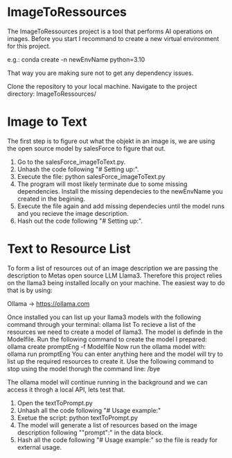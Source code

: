 # ImageToRessources

The ImageToRessources project is a tool that performs AI operations on images.
Before you start I recommand to create a new virtual environment for this project.

e.g.:
conda create -n newEnvName python=3.10

That way you are making sure not to get any dependency issues.

Clone the repository to your local machine.
Navigate to the project directory: ImageToRessources/

# Image to Text
The first step is to figure out what the objekt in an image is, we are using the open source model by salesForce to figure that out.
1. Go to the salesForce_imageToText.py.
2. Unhash the code following "# Setting up:".
3. Execute the file:
    python salesForce_imageToText.py
4. The program will most likely terminate due to some missing dependencies. Install the missing dependecies to the newEnvName you created in the begining.
5. Execute the file again and add missing dependecies until the model runs and you recieve the image description.
6. Hash out the code following "# Setting up:".

# Text to Resource List
To form a list of resources out of an image description we are passing the description to Metas open source LLM Llama3.
Therefore this project relies on the llama3 being installed locally on your machine. The easiest way to do that is by using:

Ollama -> https://ollama.com

Once installed you can list up your llama3 models with the following command through your terminal:
    ollama list
To recieve a list of the resources we need to create a model of llama3. The model is definde in the Modelfile.
Run the following command to create the model I prepared:
    ollama create promptEng -f Modelfile
Now run the ollama model with:
    ollama run promptEng
You can enter anything here and the model will try to list up the required resources to create it. 
Use the following command to stop using the model thorugh the command line:
    /bye

The ollama model will continue running in the background and we can access it throgh a local API, lets test that.
1. Open the textToPrompt.py
2. Unhash all the code following "# Usage example:"
3. Exetue the script:
    python textToPrompt.py
4. The model will generate a list of resources based on the image description following ""prompt":" in the data block.
5. Hash all the code following "# Usage example:" so the file is ready for external usage.


